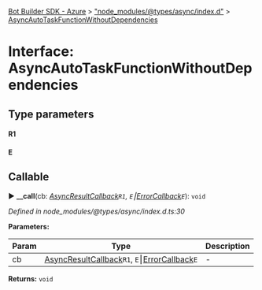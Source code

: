 [Bot Builder SDK - Azure](../README.md) > ["node_modules/@types/async/index.d"](../modules/_node_modules__types_async_index_d_.md) > [AsyncAutoTaskFunctionWithoutDependencies](../interfaces/_node_modules__types_async_index_d_.asyncautotaskfunctionwithoutdependencies.md)



# Interface: AsyncAutoTaskFunctionWithoutDependencies

## Type parameters
#### R1 
#### E 
## Callable
► **__call**(cb: *[AsyncResultCallback](_node_modules__types_async_index_d_.asyncresultcallback.md)`R1`, `E`⎮[ErrorCallback](_node_modules__types_async_index_d_.errorcallback.md)`E`*): `void`



*Defined in node_modules/@types/async/index.d.ts:30*



**Parameters:**

| Param | Type | Description |
| ------ | ------ | ------ |
| cb | [AsyncResultCallback](_node_modules__types_async_index_d_.asyncresultcallback.md)`R1`, `E`⎮[ErrorCallback](_node_modules__types_async_index_d_.errorcallback.md)`E`   |  - |





**Returns:** `void`





